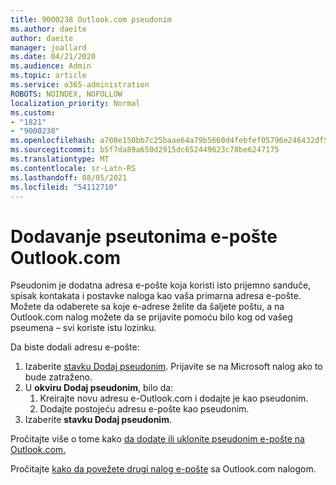 ```yaml
---
title: 9000238 Outlook.com pseudonim
ms.author: daeite
author: daeite
manager: joallard
ms.date: 04/21/2020
ms.audience: Admin
ms.topic: article
ms.service: o365-administration
ROBOTS: NOINDEX, NOFOLLOW
localization_priority: Normal
ms.custom:
- "1821"
- "9000238"
ms.openlocfilehash: a708e150bb7c25baae64a79b5660d4febfef05796e246432df57e0ce5cfaa2bd
ms.sourcegitcommit: b5f7da89a650d2915dc652449623c78be6247175
ms.translationtype: MT
ms.contentlocale: sr-Latn-RS
ms.lasthandoff: 08/05/2021
ms.locfileid: "54112710"
---
```

# <a name="add-an-email-alias-in-outlookcom"></a>Dodavanje pseutonima e-pošte Outlook.com

Pseudonim je dodatna adresa e-pošte koja koristi isto prijemno sanduče, spisak kontakata i postavke naloga kao vaša primarna adresa e-pošte. Možete da odaberete sa koje e-adrese želite da šaljete poštu, a na Outlook.com nalog možete da se prijavite pomoću bilo kog od vašeg pseumena – svi koriste istu lozinku.

Da biste dodali adresu e-pošte:

1. Izaberite [stavku Dodaj pseudonim](https://go.microsoft.com/fwlink/p/?linkid=864833). Prijavite se na Microsoft nalog ako to bude zatraženo.
2. U **okviru Dodaj pseudonim**, bilo da:
    1. Kreirajte novu adresu e-Outlook.com i dodajte je kao pseudonim.
    2. Dodajte postojeću adresu e-pošte kao pseudonim.
3. Izaberite **stavku Dodaj pseudonim**.

Pročitajte više o tome kako [da dodate ili uklonite pseudonim e-pošte na Outlook.com.](https://support.office.com/article/459b1989-356d-40fa-a689-8f285b13f1f2?wt.mc_id=Office_Outlook_com_Alchemy)  

Pročitajte [kako da povežete drugi nalog e-pošte](https://support.office.com/article/c5224df4-5885-4e79-91ba-523aa743f0ba?wt.mc_id=Office_Outlook_com_Alchemy) sa Outlook.com nalogom.
